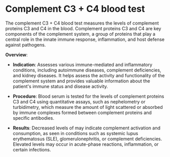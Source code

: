 [//]: # (
source: gpt-3 + jph editing
tags: tests body-complement-system
)

# Complement C3 + C4 blood test

The complement C3 + C4 blood test measures the levels of complement proteins C3 and C4 in the blood. Complement proteins C3 and C4 are key components of the complement system, a group of proteins that play a central role in the innate immune response, inflammation, and host defense against pathogens.

**Overview**:

* **Indication**: Assesses various immune-mediated and inflammatory conditions, including autoimmune diseases, complement deficiencies, and kidney diseases. It helps assess the activity and functionality of the complement system and provides valuable information about the patient's immune status and disease activity.

* **Procedure**: Blood serum is tested for the levels of complement proteins C3 and C4 using quantitative assays, such as nephelometry or turbidimetry, which measure the amount of light scattered or absorbed by immune complexes formed between complement proteins and specific antibodies.

* **Results**: Decreased levels of may indicate complement activation and consumption, as seen in conditions such as systemic lupus erythematosus (SLE), glomerulonephritis, or complement deficiencies. Elevated levels may occur in acute-phase reactions, inflammation, or certain infections.
